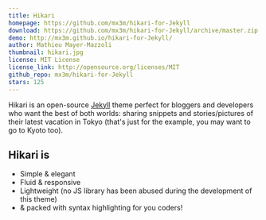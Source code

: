 ```yaml
---
title: Hikari
homepage: https://github.com/mx3m/hikari-for-Jekyll
download: https://github.com/mx3m/hikari-for-Jekyll/archive/master.zip
demo: http://mx3m.github.io/hikari-for-Jekyll/
author: Mathieu Mayer-Mazzoli
thumbnail: hikari.jpg
license: MIT License
license_link: http://opensource.org/licenses/MIT
github_repo: mx3m/hikari-for-Jekyll
stars: 125
---
```


Hikari is an open-source [Jekyll](http://jekyllrb.com) theme perfect
for bloggers and developers who want the best of both worlds: sharing
snippets and stories/pictures of their latest vacation in Tokyo (that's
just for the example, you may want to go to Kyoto too).

## Hikari is

- Simple & elegant
- Fluid & responsive
- Lightweight (no JS library has been abused during the development of
  this theme)
- & packed with syntax highlighting for you coders!
